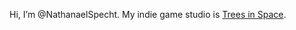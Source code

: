 Hi, I’m @NathanaelSpecht. My indie game studio is [Trees in Space](https://treesinspace.neocities.org/).

<!---
NathanaelSpecht/NathanaelSpecht is a ✨ special ✨ repository because its `README.md` (this file) 
appears on your GitHub profile. You can click the Preview link to take a look at your changes.
--->

